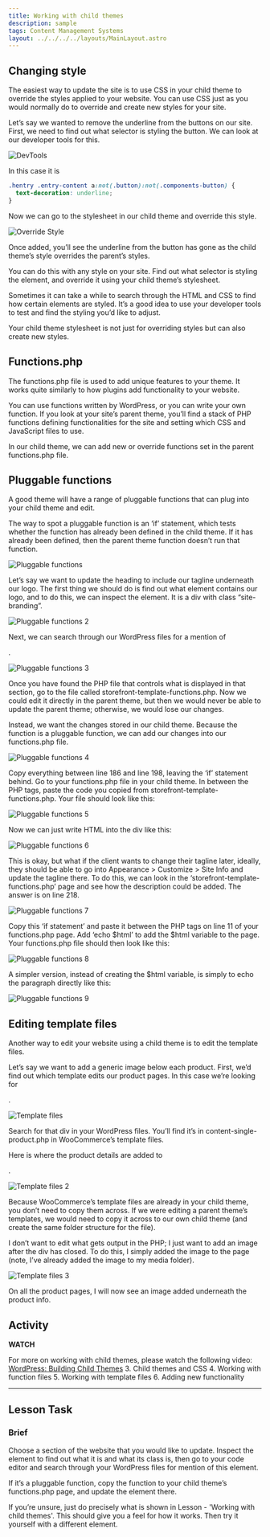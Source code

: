 ```yaml
---
title: Working with child themes
description: sample
tags: Content Management Systems
layout: ../../../../layouts/MainLayout.astro
---
```


## Changing style

The easiest way to update the site is to use CSS in your child theme to override the styles applied to your website. You can use CSS just as you would normally do to override and create new styles for your site.

Let’s say we wanted to remove the underline from the buttons on our site. First, we need to find out what selector is styling the button. We can look at our developer tools for this.

![DevTools](/images/cms/2-3-1.jpg)

In this case it is

```css
.hentry .entry-content a:not(.button):not(.components-button) {
  text-decoration: underline;
}
```

Now we can go to the stylesheet in our child theme and override this style.

![Override Style](/images/cms/2-3-2.jpg)

Once added, you’ll see the underline from the button has gone as the child theme’s style overrides the parent’s styles.

You can do this with any style on your site. Find out what selector is styling the element, and override it using your child theme’s stylesheet.

Sometimes it can take a while to search through the HTML and CSS to find how certain elements are styled. It’s a good idea to use your developer tools to test and find the styling you’d like to adjust.

Your child theme stylesheet is not just for overriding styles but can also create new styles.

## Functions.php

The functions.php file is used to add unique features to your theme. It works quite similarly to how plugins add functionality to your website.

You can use functions written by WordPress, or you can write your own function. If you look at your site’s parent theme, you’ll find a stack of PHP functions defining functionalities for the site and setting which CSS and JavaScript files to use.

In our child theme, we can add new or override functions set in the parent functions.php file.

## Pluggable functions

A good theme will have a range of pluggable functions that can plug into your child theme and edit.

The way to spot a pluggable function is an ‘if’ statement, which tests whether the function has already been defined in the child theme. If it has already been defined, then the parent theme function doesn’t run that function.

![Pluggable functions](/images/cms/2-3-3.jpg)

Let’s say we want to update the heading to include our tagline underneath our logo. The first thing we should do is find out what element contains our logo, and to do this, we can inspect the element. It is a div with class “site-branding”.

![Pluggable functions 2](/images/cms/2-3-4.jpg)

Next, we can search through our WordPress files for a mention of <div class="site-branding">.

![Pluggable functions 3](/images/cms/2-3-5.jpg)

Once you have found the PHP file that controls what is displayed in that section, go to the file called storefront-template-functions.php. Now we could edit it directly in the parent theme, but then we would never be able to update the parent theme; otherwise, we would lose our changes.

Instead, we want the changes stored in our child theme. Because the function is a pluggable function, we can add our changes into our functions.php file.

![Pluggable functions 4](/images/cms/2-3-6.jpg)

Copy everything between line 186 and line 198, leaving the ‘if’ statement behind. Go to your functions.php file in your child theme. In between the PHP tags, paste the code you copied from storefront-template-functions.php. Your file should look like this:

![Pluggable functions 5](/images/cms/2-3-7.jpg)

Now we can just write HTML into the div like this:

![Pluggable functions 6](/images/cms/2-3-8.jpg)

This is okay, but what if the client wants to change their tagline later, ideally, they should be able to go into Appearance > Customize > Site Info and update the tagline there. To do this, we can look in the ‘storefront-template-functions.php’ page and see how the description could be added. The answer is on line 218.

![Pluggable functions 7](/images/cms/2-3-9.jpg)

Copy this ‘if statement’ and paste it between the PHP tags on line 11 of your functions.php page. Add ‘echo $html’ to add the $html variable to the page. Your functions.php file should then look like this:

![Pluggable functions 8](/images/cms/2-3-10.jpg)

A simpler version, instead of creating the $html variable, is simply to echo the paragraph directly like this:

![Pluggable functions 9](/images/cms/2-3-11.jpg)

## Editing template files

Another way to edit your website using a child theme is to edit the template files.

Let’s say we want to add a generic image below each product. First, we’d find out which template edits our product pages. In this case we’re looking for <div class="summary entry-summary">.

![Template files](/images/cms/2-3-12.jpg)

Search for that div in your WordPress files. You’ll find it’s in content-single-product.php in WooCommerce’s template files.

Here is where the product details are added to <div class="summary entry-summary">.

![Template files 2](/images/cms/2-3-13.jpg)

Because WooCommerce’s template files are already in your child theme, you don’t need to copy them across. If we were editing a parent theme’s templates, we would need to copy it across to our own child theme (and create the same folder structure for the file).

I don’t want to edit what gets output in the PHP; I just want to add an image after the div has closed. To do this, I simply added the image to the page (note, I’ve already added the image to my media folder).

![Template files 3](/images/cms/2-3-14.jpg)

On all the product pages, I will now see an image added underneath the product info.

## Activity

**WATCH**

For more on working with child themes, please watch the following video: [WordPress: Building Child Themes](https://www.linkedin.com/learning/wordpress-building-child-themes-3/level-up-to-wordpress-developer?u=43268076) 3. Child themes and CSS 4. Working with function files 5. Working with template files 6. Adding new functionality

<hr>

## Lesson Task

### Brief

Choose a section of the website that you would like to update. Inspect the element to find out what it is and what its class is, then go to your code editor and search through your WordPress files for mention of this element.

If it’s a pluggable function, copy the function to your child theme’s functions.php page, and update the element there.

If you’re unsure, just do precisely what is shown in Lesson - 'Working with child themes'. This should give you a feel for how it works. Then try it yourself with a different element.
